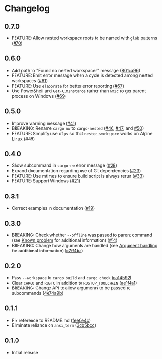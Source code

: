 # Changelog

## 0.7.0

- FEATURE: Allow nested workspace roots to be named with `glob` patterns ([#70](https://github.com/smoelius/nested_workspace/pull/70))

## 0.6.0

- Add path to "Found no nested workspaces" message ([801ca96](https://github.com/smoelius/nested_workspace/commit/801ca9607a517da390d3a81e34fbbf624b21fe0c))
- FEATURE: Emit error message when a cycle is detected among nested workspaces ([#61](https://github.com/smoelius/nested_workspace/pull/61))
- FEATURE: Use `elaborate` for better error reporting ([#67](https://github.com/smoelius/nested_workspace/pull/67))
- Use PowerShell and `Get-CimInstance` rather than `wmic` to get parent process on Windows ([#69](https://github.com/smoelius/nested_workspace/pull/69))

## 0.5.0

- Improve warning message ([#41](https://github.com/smoelius/nested_workspace/pull/41))
- BREAKING: Rename `cargo-nw` to `cargo-nested` ([#46](https://github.com/smoelius/nested_workspace/pull/46), [#47](https://github.com/smoelius/nested_workspace/pull/47), and [#50](https://github.com/smoelius/nested_workspace/pull/50))
- FEATURE: Simplify use of `ps` so that `nested_workspace` works on Alpine Linux ([#49](https://github.com/smoelius/nested_workspace/pull/49))

## 0.4.0

- Show subcommand in `cargo-nw` error message ([#28](https://github.com/smoelius/nested_workspace/pull/28))
- Expand documentation regarding use of Git dependencies ([#23](https://github.com/smoelius/nested_workspace/pull/23))
- FEATURE: Use mtimes to ensure build script is always rerun ([#33](https://github.com/smoelius/nested_workspace/pull/33))
- FEATURE: Support Windows ([#21](https://github.com/smoelius/nested_workspace/pull/21))

## 0.3.1

- Correct examples in documentation ([#19](https://github.com/smoelius/nested_workspace/pull/19))

## 0.3.0

- BREAKING: Check whether `--offline` was passed to parent command (see [Known problem](https://github.com/smoelius/nested_workspace/?tab=readme-ov-file#known-problem-potential-deadlocks) for additional information) ([#14](https://github.com/smoelius/nested_workspace/pull/14))
- BREAKING: Change how arguments are handled (see [Argument handling](https://github.com/smoelius/nested_workspace/?tab=readme-ov-file#argument-handling) for additional information) ([c7ff4ba](https://github.com/smoelius/nested_workspace/commit/c7ff4ba785462b315ca39c9d414bad3ac64b69c4))

## 0.2.0

- Pass `--workspace` to `cargo build` and `cargo check` ([ca14592](https://github.com/smoelius/nested_workspace/commit/ca1459251fe58c7285176f8dd7eb605ea5e3bb06))
- Clear `CARGO` and `RUSTC` in addition to `RUSTUP_TOOLCHAIN` ([ae1f4a1](https://github.com/smoelius/nested_workspace/commit/ae1f4a17d4392ee555bdeb6bcb658941f307cfa8))
- BREAKING: Change API to allow arguments to be passed to subcommands ([4e74a9b](https://github.com/smoelius/nested_workspace/commit/4e74a9b6bf13ee543fc85eff698efefa5c598c1e))

## 0.1.1

- Fix reference to README.md ([fee0e4c](https://github.com/smoelius/nested_workspace/commit/fee0e4c2e1301cf8ed78fec5adc4e20af78561f7))
- Eliminate reliance on `ansi_term` ([3db5bcc](https://github.com/smoelius/nested_workspace/commit/3db5bccc7a82506d7905772ce12add8359bdf32e))

## 0.1.0

- Initial release
